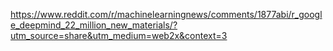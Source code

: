 https://www.reddit.com/r/machinelearningnews/comments/1877abi/r_google_deepmind_22_million_new_materials/?utm_source=share&utm_medium=web2x&context=3

